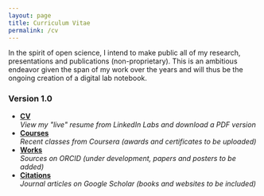 ```yaml
---
layout: page
title: Curriculum Vitae
permalink: /cv
---
```


In the spirit of open science, I intend to make public all of my research, presentations and publications (non-proprietary).  This is an ambitious endeavor given the span of my work over the years and will thus be the ongoing creation of a digital lab notebook.

### Version 1.0

<ul class="fa-ul">
  <li><i class="fa-li fa fa-linkedin"></i><strong><a href="http://resume.linkedinlabs.com/q7gxm170v" target="_blank">CV</a></strong><br>
    <em>View my "live" resume from LinkedIn Labs and download a PDF version</em></li>
  <li><i class="fa-li fa fa-university"></i><strong><a href="https://www.coursera.org/user/i/30319a0a54e1e869b4a6b74bbf0233ca" target="_blank">Courses</a></strong><br>
    <em>Recent classes from Coursera (awards and certificates to be uploaded)</em></li>
  <li><i class="fa-li ai ai-orcid"></i><strong><a href="http://orcid.org/0000-0001-7737-5634" target="_blank">Works</a></strong><br>
    <em>Sources on ORCID (under development, papers and posters to be added)</em></li>
  <li><i class="fa-li ai ai-google-scholar"></i><strong><a href="https://scholar.google.com/citations?user=XyQXaocAAAAJ" target="_blank">Citations</a></strong><br>
    <em>Journal articles on Google Scholar (books and websites to be included)</em></li>
</ul>